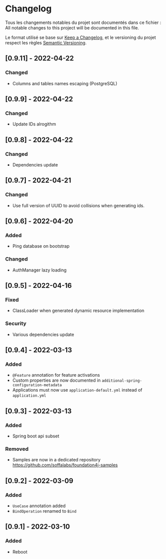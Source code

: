 # Changelog

Tous les changements notables du projet sont documentés dans ce fichier :
All notable changes to this project will be documented in this file.

Le format utilisé se base sur [Keep a Changelog](https://keepachangelog.com/en/1.0.0/),
et le versioning du projet respect les règles  [Semantic Versioning](https://semver.org/spec/v2.0.0.html).

## [0.9.11] - 2022-04-22

### Changed

- Columns and tables names escaping (PostgreSQL)

## [0.9.9] - 2022-04-22

### Changed

- Update IDs alrogithm

## [0.9.8] - 2022-04-22

### Changed

- Dependencies update
 
## [0.9.7] - 2022-04-21

### Changed

- Use full version of UUID to avoid collisions when generating ids.
 
## [0.9.6] - 2022-04-20

### Added

- Ping database on bootstrap

### Changed

- AuthManager lazy loading

## [0.9.5] - 2022-04-16

### Fixed

- ClassLoader when generated dynamic resource implementation

### Security

- Various dependencies update

## [0.9.4] - 2022-03-13

### Added

- `@Feature` annotation for feature activations
- Custom properties are now documented in `additional-spring-configuration-metadata`
- Applications must now use `application-default.yml` instead of `application.yml`

## [0.9.3] - 2022-03-13

### Added

- Spring boot api subset

### Removed

- Samples are now in a dedicated repository https://github.com/soffalabs/foundation4j-samples

## [0.9.2] - 2022-03-09

### Added

- `UseCase` annotation added
- `BindOperation` renamed to `Bind`

## [0.9.1] - 2022-03-10

### Added

- Reboot

